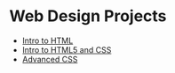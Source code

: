 # Web Design Projects

<ul>
<li><a href="HTML_noob\index.html" target="_blank">Intro to HTML </a></li>
<li><a href="HTML5_CSS_noob\index.html" target="_blank">Intro to HTML5 and CSS </a></li>
<li><a href="HTML5_advCSS_noob" target="_blank">Advanced CSS</a></li>
</ul>